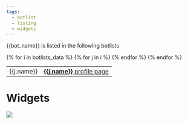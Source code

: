 ```yaml
---
tags:
  - botlist
  - listing
  - widgets
---
```


{{bot_name}} is listed in the following botlists


<table>
{% for i in botlists_data %}
  <tr>
  {% for j in i %}
    <td align="left">{{j.name}}</td>
    <td align="left"><a href="{{j.https_url}}/{{bot_discord_id}}" target="_blank"><b>{{j.name}}</b> profile page</a></td>
  {% endfor %}
  </tr>
{% endfor %}
</table>

# Widgets

<a href="https://discordbotlist.com/bots/935242576343224352" target="_blank"><img src="https://discordbotlist.com/api/v1/bots/935242576343224352/widget" loading="lazy"></a>
